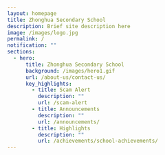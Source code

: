 ```yaml
---
layout: homepage
title: Zhonghua Secondary School
description: Brief site description here
image: /images/logo.jpg
permalink: /
notification: ""
sections:
  - hero:
      title: Zhonghua Secondary School
      background: /images/hero1.gif
      url: /about-us/contact-us/
      key_highlights:
        - title: Scam Alert
          description: ""
          url: /scam-alert
        - title: Announcements
          description: ""
          url: /announcements/
        - title: Highlights
          description: ""
          url: /achievements/school-achievements/
---
```

